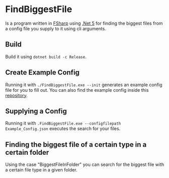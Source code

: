 # FindBiggestFile

Is a program written in [FSharp](https://dotnet.microsoft.com/languages/fsharp) using [.Net 5](https://dotnet.microsoft.com/download/dotnet/5.0) for finding the biggest files from a config file you supply to it using cli arguments.

## Build

Build it using ```dotnet build -c Release```.

## Create Example Config

Running it with ```./FindBiggestFile.exe --init``` generates an example config file for you to fill out. You can also find the example config inside this [repository](/FindBiggestFile/Example_Config.json).

## Supplying a Config

Running it with ```.FindBiggestFile.exe --configfilepath Example_Config.json``` executes the search for your files.

## Finding the biggest file of a certain type in a certain folder

Using the case "BiggestFileInFolder" you can search for the biggest file with a certain file type in a given folder.

